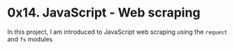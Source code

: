 # 0x14. JavaScript - Web scraping
In this project, I am introduced to JavaScript web scraping using the `request` and `fs` modules